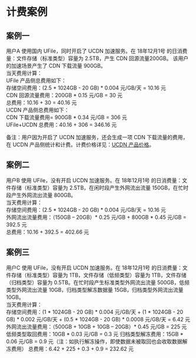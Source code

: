 

# 计费案例

## 案例一
用户A 使用国内 UFile，同时开启了 UCDN 加速服务。在 18年12月1号 的日消费量：文件存储（标准类型）容量为 2.5TB，产生 CDN 回源流量200GB。 该用户的加速场景产生了 CDN 下载流量 900GB。  
当天费用计算：  
UFile 产品侧总费用如下：  
存储空间费用：(2.5 \* 1024GB - 20 GB) \* 0.004 元/GB/天 = 10.16 元  
CDN 回源流量费用：200GB \* 0.15 元/GB = 30 元  
总费用：10.16 + 30 = 40.16 元  
UCDN 产品侧总费用如下：  
CDN 下载流量费用= 900GB \* 0.34 元/GB = 306 元  
UFile+UCDN 总费用：40.16 + 306 = 346.16 元  

备注：用户因为开启了 UCDN 加速服务，还会生成一项 CDN 下载流量的费用，在 UCDN 产品侧统计和计费。计费价格详见：[UCDN 产品价格](https://docs.ucloud.cn/ucdn/charge)。

## 案例二
用户B 使用 UFile，没有开启 UCDN 加速服务。在 18年12月1号 的日消费量：文件存储（标准类型）容量为 2.5TB，在闲时段产生外网流出流量 150GB，在忙时段产生外网流出流量 800GB。  
当天费用计算：  
存储空间费用：(2.5 \* 1024GB - 20 GB) \* 0.004 元/GB/天 = 10.16 元  
外网流出流量费用：（150GB – 20GB）\* 0.25 元/GB + 800GB \* 0.45 元/GB = 392.5 元  
总费用：10.16 + 392.5 = 402.66 元

## 案例三
用户C 使用 UFile，没有开启 UCDN 加速服务。在 18年12月1号 的日消费量：文件存储（标准类型）容量为 1TB，文件存储（低频类型）容量为 1TB，文件存储（归档类型）容量为 0.5TB。在忙时段产生标准类型外网流出流量 500GB，低频类型外网流出流量 10GB，归档类型解冻数据量 15GB，归档类型外网流出流量 10GB。  
当天费用计算：  
存储空间费用：(1 \* 1024GB - 20 GB) \* 0.004 元/GB/天 + (1 \* 1024GB - 20 GB) \* 0.002 元/GB/天 + (0.5 \* 1024GB - 20 GB) \* 0.0008 元/GB/天 = 6.42 元  
外网流出流量费用：（500GB + 10GB + 10GB – 20GB）\* 0.45 元/GB = 225 元  
低频类型取回费用：10GB \* 0.03 元/GB = 0.3 元
归档类型解冻费用：15GB \* 0.06 元/GB = 0.9 元（注：如执行解冻操作，即使数据未被取回也会收取数据解冻费用）
总费用：6.42 + 225 + 0.3 + 0.9 = 232.62 元
